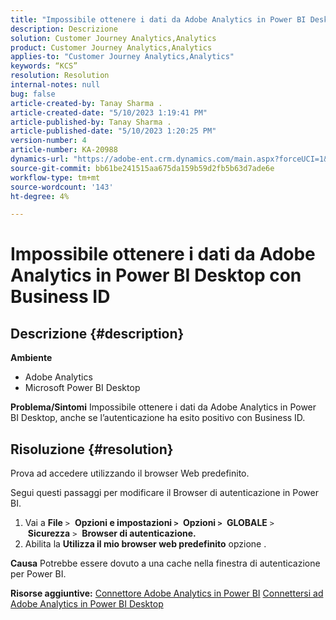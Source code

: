 ```yaml
---
title: "Impossibile ottenere i dati da Adobe Analytics in Power BI Desktop con Business ID"
description: Descrizione
solution: Customer Journey Analytics,Analytics
product: Customer Journey Analytics,Analytics
applies-to: "Customer Journey Analytics,Analytics"
keywords: “KCS”
resolution: Resolution
internal-notes: null
bug: false
article-created-by: Tanay Sharma .
article-created-date: "5/10/2023 1:19:41 PM"
article-published-by: Tanay Sharma .
article-published-date: "5/10/2023 1:20:25 PM"
version-number: 4
article-number: KA-20988
dynamics-url: "https://adobe-ent.crm.dynamics.com/main.aspx?forceUCI=1&pagetype=entityrecord&etn=knowledgearticle&id=4196374e-35ef-ed11-8849-6045bd0065b6"
source-git-commit: bb61be241515aa675da159b59d2fb5b63d7ade6e
workflow-type: tm+mt
source-wordcount: '143'
ht-degree: 4%

---
```


# Impossibile ottenere i dati da Adobe Analytics in Power BI Desktop con Business ID

## Descrizione {#description}


<b>Ambiente</b>

- Adobe Analytics
- Microsoft Power BI Desktop




<b>Problema/Sintomi</b>
Impossibile ottenere i dati da Adobe Analytics in Power BI Desktop, anche se l’autenticazione ha esito positivo con Business ID.


## Risoluzione {#resolution}


Prova ad accedere utilizzando il browser Web predefinito.

Segui questi passaggi per modificare il Browser di autenticazione in Power BI.

1. Vai a <b>File</b> `>`  <b>Opzioni e impostazioni `>` </b> <b>Opzioni `>` </b> <b>GLOBALE</b> `>`  <b>Sicurezza</b> `>`  <b>Browser di autenticazione.</b>
2. Abilita la <b>Utilizza il mio browser web predefinito</b> opzione .


<b>Causa</b>
Potrebbe essere dovuto a una cache nella finestra di autenticazione per Power BI.

<b>Risorse aggiuntive:</b>
[Connettore Adobe Analytics in Power BI](https://experienceleague.adobe.com/docs/analytics-learn/tutorials/integrations/power-bi/adobe-analytics-connector-in-power-bi.html?lang=en)
[Connettersi ad Adobe Analytics in Power BI Desktop](https://learn.microsoft.com/en-us/power-bi/connect-data/desktop-connect-adobe-analytics)
